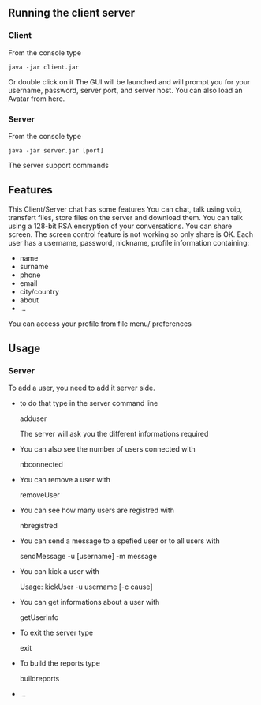 ## Running the client server

### Client

From the console type

	java -jar client.jar
Or double click on it
The GUI will be launched and will prompt you for your username, password, server port, and server host. You can also load an Avatar from here.
### Server

From the console type

	java -jar server.jar [port]
The server support commands

## Features
This Client/Server chat has some features
You can chat, talk using voip, transfert files, store files on the server and download them.
You can talk using a 128-bit RSA encryption of your conversations.
You can share screen. The screen control feature is not working so only share is OK.
Each user has a username, password, nickname, profile information containing:

- name
- surname
- phone
- email
- city/country
- about
- ...

You can access your profile from file menu/ preferences

## Usage

### Server

To add a user, you need to add it server side.
- to do that type in the server command line 

	adduser

	The server will ask you the different informations required
- You can also see the number of users connected with 
	
	nbconnected

- You can remove a user with
	
	removeUser

- You can see how many users are registred with
	
	nbregistred

- You can send a message to a spefied user or to all users with
	
	sendMessage -u [username] -m message

- You can kick a user with

	Usage: kickUser -u username [-c cause]

- You can get informations about a user with
	
	getUserInfo

- To exit the server type
	
	exit

- To build the reports type
	
	buildreports

- ...



